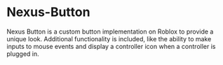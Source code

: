 # Nexus-Button
Nexus Button is a custom button implementation on Roblox
to provide a unique look. Additional functionality is included,
like the ability to make inputs to mouse events and display
a controller icon when a controller is plugged in.